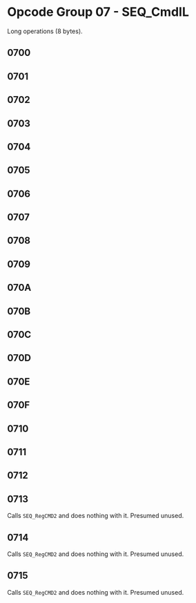 # Opcode Group 07 - SEQ_CmdIL

Long operations (8 bytes).

## 0700

## 0701

## 0702

## 0703

## 0704

## 0705

## 0706

## 0707

## 0708

## 0709

## 070A

## 070B

## 070C

## 070D

## 070E

## 070F

## 0710

## 0711

## 0712

## 0713

Calls `SEQ_RegCMD2` and does nothing with it. Presumed unused.

## 0714

Calls `SEQ_RegCMD2` and does nothing with it. Presumed unused.

## 0715

Calls `SEQ_RegCMD2` and does nothing with it. Presumed unused.
